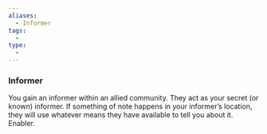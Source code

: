 ```yaml
---
aliases:
  - Informer
tags:
  - 
type:
  - 
---
```

### Informer

You gain an informer within an allied community. They act as your secret (or known) informer. If something of note happens in your informer’s location, they will use whatever means they have available to tell you about it. Enabler.